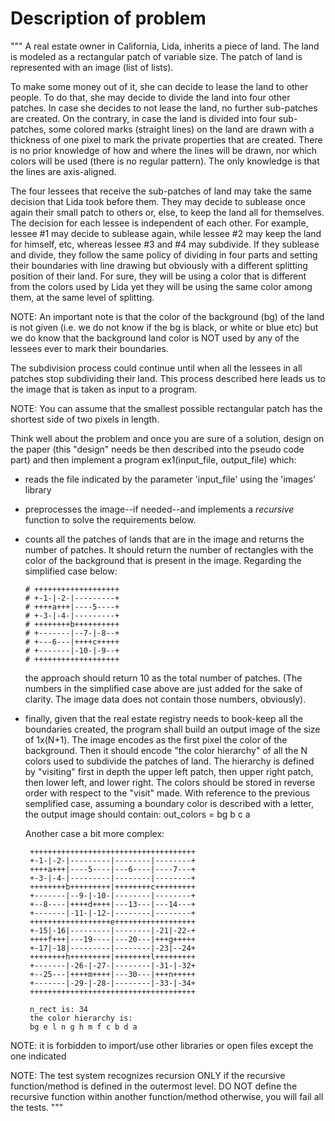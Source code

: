 # Description of problem

"""
A real estate owner in California, Lida,  inherits a piece of land. The
land is modeled as a rectangular patch of variable size. The patch of
land is represented with an image (list of lists).

To make some money out of it, she can decide to lease the land to
other people. To do that, she may decide to divide the land into four
other patches. In case she decides to not lease the land, no further
sub-patches are created. On the contrary, in case the land is divided
into four sub-patches, some colored marks (straight lines) on the land
are drawn with a thickness of one pixel to mark the private properties
that are created. There is no prior knowledge of how and where the
lines will be drawn, nor which colors will be used (there is no
regular pattern).  The only knowledge is that the lines are
axis-aligned.

The four lessees that receive the sub-patches of land may take the
same decision that Lida took before them. They may decide to sublease
once again their small patch to others or, else, to keep the land all
for themselves. The decision for each lessee is independent of each
other. For example, lessee #1 may decide to sublease again, while
lessee #2 may keep the land for himself, etc, whereas lessee #3 and #4
may subdivide. If they sublease and divide, they follow the same
policy of dividing in four parts and setting their boundaries with
line drawing but obviously with a different splitting position of
their land. For sure, they will be using a color that is different
from the colors used by Lida yet they will be using the same color
among them, at the same level of splitting.

NOTE: An important note is that the color of the background (bg) of
the land is not given (i.e. we do not know if the bg is black, or
white or blue etc) but we do know that the background land color is
NOT used by any of the lessees ever to mark their boundaries.

The subdivision process could continue until when all the lessees in
all patches stop subdividing their land. This process described here
leads us to the image that is taken as input to a program.

NOTE: You can assume that the smallest possible rectangular patch has
the shortest side of two pixels in length.

Think well about the problem and once you are sure of a solution,
design on the paper (this "design" needs be then described into the
pseudo code part) and then implement a program ex1(input_file,
output_file) which:
  - reads the file indicated by the parameter 'input_file'
    using the 'images' library 
  - preprocesses the image--if needed--and implements a
    *recursive* function to solve the requirements below.
  - counts all the patches of lands that are in the image and returns
    the number of patches. It should return the number of rectangles
    with the color of the background that is present in the
    image. Regarding the simplified case below:

        # +++++++++++++++++++
        # +-1-|-2-|---------+
        # ++++a+++|----5----+
        # +-3-|-4-|---------+
        # ++++++++b++++++++++
        # +-------|--7-|-8--+
        # +---6---|++++c+++++
        # +-------|-10-|-9--+
        # +++++++++++++++++++
      the approach should return 10 as the total number of patches. (The
    numbers in the simplified case above are just added for the sake
    of clarity. The image data does not contain those numbers,
    obviously).
  - finally, given that the real estate registry needs to book-keep
    all the boundaries created, the program shall build an output
    image of the size of 1x(N+1). The image encodes as the first pixel
    the color of the background. Then it should encode "the color
    hierarchy" of all the N colors used to subdivide the patches of
    land. The hierarchy is defined by "visiting" first in depth the
    upper left patch, then upper right patch, then lower left, and
    lower right. The colors should be stored in reverse order with
    respect to the "visit" made. With reference to the previous
    semplified case, assuming a boundary color is described with a
    letter, the output image should contain:
             out_colors = bg b c a


    Another case a bit more complex:

         +++++++++++++++++++++++++++++++++++++
         +-1-|-2-|---------|--------|--------+
         ++++a+++|----5----|---6----|----7---+
         +-3-|-4-|---------|--------|--------+
         ++++++++b+++++++++|++++++++c+++++++++
         +-------|--9-|-10-|--------|--------+
         +--8----|++++d++++|---13---|---14---+
         +-------|-11-|-12-|--------|--------+
         ++++++++++++++++++e++++++++++++++++++
         +-15|-16|---------|--------|-21|-22-+
         ++++f+++|---19----|---20---|+++g+++++
         +-17|-18|---------|--------|-23|--24+
         ++++++++h+++++++++|++++++++l+++++++++
         +-------|-26-|-27-|--------|-31-|-32+
         +--25---|++++m++++|---30---|+++n+++++
         +-------|-29-|-28-|--------|-33-|-34+
         +++++++++++++++++++++++++++++++++++++

         n_rect is: 34
         the color hierarchy is:
         bg e l n g h m f c b d a
 
NOTE: it is forbidden to import/use other libraries or open files
      except the one indicated

NOTE: The test system recognizes recursion ONLY if the recursive
      function/method is defined in the outermost level.  DO NOT
      define the recursive function within another function/method
      otherwise, you will fail all the tests.
"""
